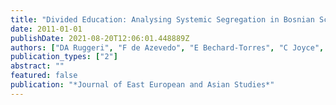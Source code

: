 ```yaml
---
title: "Divided Education: Analysing Systemic Segregation in Bosnian Schools."
date: 2011-01-01
publishDate: 2021-08-20T12:06:01.448889Z
authors: ["DA Ruggeri", "F de Azevedo", "E Bechard-Torres", "C Joyce", "I Jurkeviciute", " ..."]
publication_types: ["2"]
abstract: ""
featured: false
publication: "*Journal of East European and Asian Studies*"
---
```


